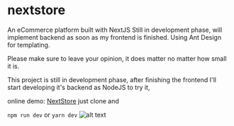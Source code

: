 # nextstore
An eCommerce platform built with NextJS
Still in development phase, will implement backend as soon as my frontend is finished.
Using Ant Design for templating.

Please make sure to leave your opinion, it does matter no matter how small it is.


This project is still in development phase, after finishing the frontend I'll start developing it's backend as NodeJS
to try it,


online demo: [NextStore](https://nextstore.itmohou.now.sh/)
just clone and

```npm run dev```
or 
```yarn dev```
![alt text](https://github.com/mohammadou1/nextstore/blob/master/documentation/images/captured.gif)

